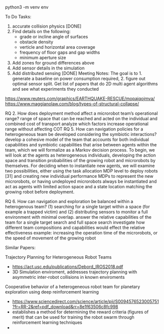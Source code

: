python3 -m venv env


To Do Tasks:
  1. accurate collision physics [DONE]
  2. Find details on the following:
      - grade or incline angle of surfaces
      - obstacle density
      - verticle and horizontal area coverage
      - frequency of floor gaps and gap widths
      - minimum aperture size
  3. Add zones for ground differences above
  4. Add sensor details in the simulation
  5. Add distributed sensing [DONE]
Meeting Notes:
The goal is to 1. generate a baseline on power consumption required, 2. figure out optimal sensor split.
Get list of papers that do 2D multi agent algorithms and see what experiments they conducted


https://www.reuters.com/graphics/EARTHQUAKE-RESCUE/mopajqojmva/
https://www.maggianolaw.com/blog/types-of-structural-collapse/


RQ 2. How does deployment method affect a microrobot team’s operational range?
range of space that can be reached and acted on
the individual and combined cost of transport
analyze which factors increase operational range without affecting COT
RQ 5. How can navigation policies for a heterogeneous team be developed considering the symbiotic interactions?
develop a cohesive model of the team that accounts for both individual capabilities and symbiotic capabilities that arise between agents within the team, which we will formalize as a Markov decision process. 
To begin, we will look at the agents as heterogeneous individuals, developing the action space and transition probabilities of the growing robot and microrobots by themselves.
For deciding when to instantiate new agents, we will examine two possibilities, either using the task allocation MDP level to deploy robots [31] and creating new individual performance MDPs to represent the new microrobots, or having undeployed microrobots always be instantiated and act as agents with limited action space and a state location matching the growing robot before deployment.

RQ 6. How can navigation and exploration be balanced within a heterogenous team?
(1) searching for a single target within a space (for example a trapped victim) and 
(2) distributing sensors to monitor a full environment with minimal overlap.
answer the relative capabilities of the team for a single target search and full space search 
investigate how different team compositions and capabilities would effect the relative effectiveness
example: increasing the operation time of the microrobots, or the speed of movement of the growing robot



Similar Papers:

Trajectory Planning for Heterogeneous Robot Teams 
  - https://act.usc.edu/publications/Debord_IROS2018.pdf
  - 3D Simulation enviroment, addresses trajectory planning with asymmetric inter-robot collisions in known enviroments

Cooperative behavior of a heterogeneous robot team for planetary exploration using deep reinforcement learning 
  - https://www.sciencedirect.com/science/article/pii/S0094576523005751?fr=RR-2&ref=pdf_download&rr=8e1f63506c8fc998
  - establishes a method for determining the reward criteria (figures of merit) that can be used for training the robot swarm through reinforcement learning techniques
  - 